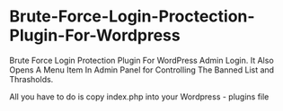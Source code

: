 # Brute-Force-Login-Proctection-Plugin-For-Wordpress
Brute Force Login Protection Plugin For WordPress Admin Login. It Also Opens A Menu Item In Admin Panel for Controlling The Banned List and Thrasholds.

All you have to do is copy index.php into your Wordpress - plugins file
